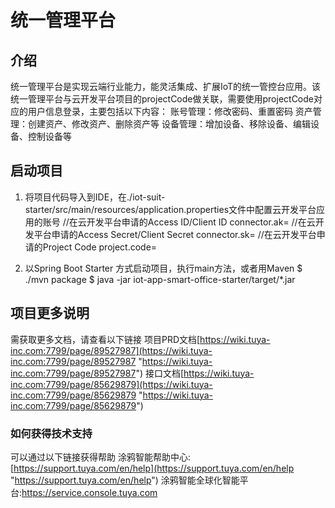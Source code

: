 # 统一管理平台
## 介绍
统一管理平台是实现云端行业能力，能灵活集成、扩展IoT的统一管控台应用。该统一管理平台与云开发平台项目的projectCode做关联，需要使用projectCode对应的用户信息登录，主要包括以下内容：
账号管理：修改密码、重置密码
资产管理：创建资产、修改资产、删除资产等
设备管理：增加设备、移除设备、编辑设备、控制设备等
## 启动项目
1. 将项目代码导入到IDE，在./iot-suit-starter/src/main/resources/application.properties文件中配置云开发平台应用的账号
   //在云开发平台申请的Access ID/Client ID
   connector.ak=
   //在云开发平台申请的Access Secret/Client Secret
   connector.sk=
   //在云开发平台申请的Project Code
   project.code=

2. 以Spring Boot Starter 方式启动项目，执行main方法，或者用Maven
   $ ./mvn package
   $ java -jar iot-app-smart-office-starter/target/*.jar


## 项目更多说明
需获取更多文档，请查看以下链接
项目PRD文档[https://wiki.tuya-inc.com:7799/page/89527987](https://wiki.tuya-inc.com:7799/page/89527987 "https://wiki.tuya-inc.com:7799/page/89527987")
接口文档[https://wiki.tuya-inc.com:7799/page/85629879](https://wiki.tuya-inc.com:7799/page/85629879 "https://wiki.tuya-inc.com:7799/page/85629879")

### 如何获得技术支持
可以通过以下链接获得帮助
涂鸦智能帮助中心:[https://support.tuya.com/en/help](https://support.tuya.com/en/help "https://support.tuya.com/en/help")
涂鸦智能全球化智能平台:[https://service.console.tuya.com ](https://service.console.tuya.com  "https://service.console.tuya.com ")

